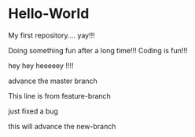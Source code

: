 # Hello-World
My first repository.... yay!!!

Doing something fun after a long time!!!
Coding is fun!!!

hey hey heeeeey !!!!

advance the master branch

This line is from feature-branch

just fixed a bug

this will advance the new-branch

